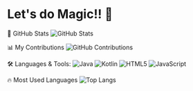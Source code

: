 # Let's do Magic!! 👋

🚀 GitHub Stats
![GitHub Stats](https://github-readme-stats.vercel.app/api?username=DanielService&show_icons=true&theme=dark)

📊 My Contributions
![GitHub Contributions](https://github-readme-streak-stats.herokuapp.com/?user=DanielService&theme=dark)

🛠️ Languages & Tools:
![Java](https://img.shields.io/badge/Java-ED8B00?style=for-the-badge&logo=java&logoColor=white)
![Kotlin](https://img.shields.io/badge/Kotlin-0095D5?style=for-the-badge&logo=kotlin&logoColor=white)
![HTML5](https://img.shields.io/badge/HTML5-E34F26?style=for-the-badge&logo=html5&logoColor=white)
![JavaScript](https://img.shields.io/badge/JavaScript-F7DF1E?style=for-the-badge&logo=javascript&logoColor=black)

🔥 Most Used Languages
![Top Langs](https://github-readme-stats.vercel.app/api/top-langs/?username=DanielService&layout=compact&theme=dark)

